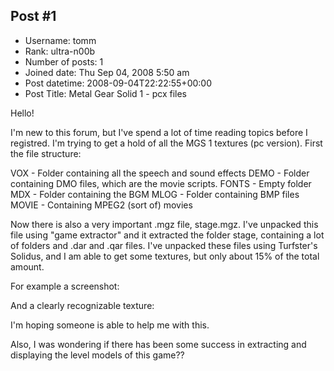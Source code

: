 ## Post #1
- Username: tomm
- Rank: ultra-n00b
- Number of posts: 1
- Joined date: Thu Sep 04, 2008 5:50 am
- Post datetime: 2008-09-04T22:22:55+00:00
- Post Title: Metal Gear Solid 1 - pcx files

Hello!

I'm new to this forum, but I've spend a lot of time reading topics before I registred.
I'm trying to get a hold of all the MGS 1 textures (pc version). 
First the file structure:

VOX - Folder containing all the speech and sound effects
DEMO - Folder containing DMO files, which are the movie scripts.
FONTS - Empty folder
MDX - Folder containing the BGM
MLOG - Folder containing BMP files 
MOVIE - Containing MPEG2 (sort of) movies 

Now there is also a very important .mgz file, stage.mgz. I've unpacked this file 
using "game extractor" and it extracted the folder stage, containing a lot of folders
and .dar and .qar files. I've unpacked these files using Turfster's Solidus, and I am able
to get some textures, but only about 15% of the total amount. 

For example a screenshot:



And a clearly recognizable texture:



I'm hoping someone is able to help me with this. 

Also, I was wondering if there has been some success in extracting and displaying the level models of this game??
